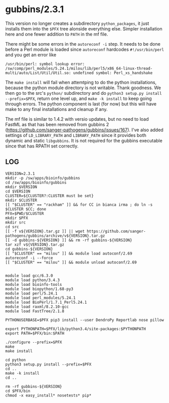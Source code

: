 gubbins/2.3.1
=============

This version no longer creates a subdirectory `python_packages`, it just
installs them into the `$PFX` tree alonside everything else.  Simpler
installation here and one fewer addition to `PATH` in the mf file.

There might be some errors in the `autoreconf -i` step.  It needs to be done
before a Perl module is loaded since `autoreconf` hardcodes `#!/usr/bin/perl`
and you get an error like

    /usr/bin/perl: symbol lookup error: /sw/comp/perl_modules/5.24.1/milou/lib/perl5/x86_64-linux-thread-multi/auto/List/Util/Util.so: undefined symbol: Perl_xs_handshake

The `make install` will fail when attemtping to do the python installations,
because the python module directory is not writable.  Thank goodness.  We then
go to the src's `python/` subdirectory and do `python3 setup.py install
--prefix=$PFX`, return one level up, and `make -k install` to keep going
through errors.  The python component is last (for now) but this will have make
to any final installations and cleanup if any.

The mf file is similar to 1.4.2 with versio updates, but no need to load FastML
as that has been removed from gubbins 2
(<https://github.com/sanger-pathogens/gubbins/issues/167>).  I've also added
settings of `LD_LIBRARY_PATH` and `LIBRARY_PATH` since it provides both dynamic
and static `libgubbins`.  It is not required for the gubbins executable since
that has RPATH set correctly.


LOG
---

    VERSION=2.3.1
    mkdir -p /sw/apps/bioinfo/gubbins
    cd /sw/apps/bioinfo/gubbins
    mkdir $VERSION
    cd $VERSION
    CLUSTER=${CLUSTER?:CLUSTER must be set}
    mkdir $CLUSTER
    [[ "$CLUSTER" == "rackham" ]] && for CC in bianca irma ; do ln -s $CLUSTER $CC; done
    PFX=$PWD/$CLUSTER
    mkdir $PFX
    mkdir src
    cd src
    [[ -f v${VERSION}.tar.gz ]] || wget https://github.com/sanger-pathogens/gubbins/archive/v${VERSION}.tar.gz
    [[ -d gubbins-${VERSION} ]] && rm -rf gubbins-${VERSION}
    tar xzf v${VERSION}.tar.gz
    cd gubbins-${VERSION}
    [[ "$CLUSTER" == "milou" ]] && module load autoconf/2.69
    autoreconf -i --force
    [[ "$CLUSTER" == "milou" ]] && module unload autoconf/2.69


    module load gcc/6.3.0
    module load python/3.4.3
    module load bioinfo-tools
    module load biopython/1.68-py3
    module load perl/5.24.1
    module load perl_modules/5.24.1
    module load BioPerl/1.7.1_Perl5.24.1
    module load raxml/8.2.10-gcc
    module load FastTree/2.1.8

    PYTHONUSERBASE=$PFX pip3 install --user DendroPy Reportlab nose pillow

    export PYTHONPATH=$PFX/lib/python3.4/site-packages:$PYTHONPATH
    export PATH=$PFX/bin:$PATH

    ./configure --prefix=$PFX
    make
    make install

    cd python
    python3 setup.py install --prefix=$PFX
    cd ..
    make -k install
    cd ..

    rm -rf gubbins-${VERSION}
    cd $PFX/bin
    chmod -x easy_install* nosetests* pip*

